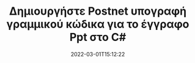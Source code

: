 ---
############################# Static ############################
layout: "auto-gen-signature"
date: 2022-03-01T15:12:22
draft: false
operation: Sign
signaturetype: Barcode
codetype: Postnet
fileformat: Ppt
productName: .NET
lang: el
productCode: net
otherformats: pdf doc docx docm dot dotm dotx odt ott rtf xls xlsx xlsm xlsb csv ods ots xltx xltm ppt pptx pps ppsx odp otp potx potm pptm ppsm png jpg bmp gif tiff svg webp wmf
breadcrumb: Put  Barcode signature on Ppt for C#

############################# Head ############################
head_title: "eSign Ppt έγγραφο με Postnet Barcode σε C#"
head_description: "Δημιουργήστε την υπογραφή γραμμικού κώδικα Postnet και τοποθετήστε την στο έγγραφο Ppt με το .NET χρησιμοποιώντας μερικές γραμμές κώδικα. Χρησιμοποιήστε το GroupDocs Document Signature API για την υπογραφή διαφόρων μορφών αρχείων."

############################# Header ############################
title: "Δημιουργήστε Postnet υπογραφή γραμμικού κώδικα για το έγγραφο Ppt στο C#"
description: "Ηλεκτρονικά υπογράψτε τα επαγγελματικά σας έγγραφα Ppt με Postnet Barcode. Δημιουργήστε υπογραφή Barcode γρήγορα και εύκολα με μερικές γραμμές κώδικα για να ρυθμίσετε τις επιλογές υπογραφής."
bg_image: "https://cms.admin.containerize.com/templates/aspose/App_Themes/V3/images/bg/header1.png"
bg_overlay: false
button:
    enable: true

############################# SubMenu ############################
submenu:
    enable: true

    left:
        img_alt: "GroupDocs.Signature for .NET"
        image: "https://cms.admin.containerize.com/templates/groupdocs/images/product-logos/90x90-noborder/groupdocs-signature-net.png"
        product: "GroupDocs.Signature"
        platform: ".NET"



############################# About ############################
about:
    enable: true
    title: "Σχετικά με το API υπογραφών γραμμικού κώδικα GroupDocs.Signature for .NET."
    content: |
        Το [GroupDocs.Signature for .NET](https://products.groupdocs.com/signature/net/) είναι ένα γρήγορο και εύκολο API για τη διαχείριση της ηλεκτρονικής υπογραφής ψηφιακών εγγράφων με χρήση τύπων Barcode όπως UPCA, UPCE, EAN13, EAN14, Code39, Code39Extended, Code128, Codabar, Postnet, ISBN , ITF14 και πολλά άλλα. Οι πελάτες μπορούν να δημιουργήσουν εύκολα Barcodes που παρέχουν το απαιτούμενο κείμενο και να τους τοποθετήσουν σε PDF, έγγραφα Microsoft Office Words, βιβλία εργασίας του Microsoft Office Excel, παρουσιάσεις MS PowerPoint, αρχεία Adobe Photoshop και διάφορες μορφές εικόνας. Οι γραμμωτοί κώδικες που τοποθετούνται σε έγγραφα μπορούν να ενημερωθούν, να αναζητηθούν, να επαληθευτούν, να διαγραφούν ή να προεπισκόπησης. Επιπλέον, υποστηρίζεται η προσαρμογή barcodes.
    

############################# Steps ############################
steps:
    enable: true
    title_left: "Βήματα για την υπογραφή Ppt με Barcode στο C#"
    content_left: |
        Το [GroupDocs.Signature for .NET](https://products.groupdocs.com/signature/net/) παρέχει τη δυνατότητα υπογραφής εγγράφων Ppt με υπογραφές Barcode γρήγορα και εύκολα.
        
        * Δημιουργήστε ένα στιγμιότυπο κλάσης υπογραφής που παρέχει αρχείο Ppt που υποτίθεται ότι υπογράφεται ως διαδρομή ή ροή μνήμης
        * Δημιουργήστε την κλάση SignOptions και ορίστε όλα τα απαιτούμενα δεδομένα.
        * Επικαλέστε τη μέθοδο Signature.Sign() μεταβιβάζοντας την έξοδο Ppt αρχείο ή ροή μνήμης

    title_right: " Απαιτήσεις συστήματος"
    content_right: |
        Το GroupDocs.Signature for .NET υποστηρίζεται σε όλες τις μεγάλες πλατφόρμες και λειτουργικά συστήματα. Πριν εκτελέσετε τον παρακάτω κώδικα, βεβαιωθείτε ότι έχετε εγκαταστήσει τις ακόλουθες προϋποθέσεις στο σύστημά σας.

        * Λειτουργικά συστήματα: Microsoft Windows, Linux, MacOS
        * Περιβάλλοντα ανάπτυξης: Microsoft Visual Studio, Xamarin, MonoDevelop
        * Frameworks: .NET Framework, .NET Standard, .NET Core, Mono
        * Αποκτήστε το πιο πρόσφατο GroupDocs.Signature for .NET από το [Nuget](https://www.nuget.org/packages/groupdocs.signature)
         
    code: |
        ```csharp    
        
        // Set up input Ppt file
        string filePath = "input.ppt";
        // Set up output file
        string outputFilePath = "output.ppt";

        // Instantiate Signature for input file
        using (var signature = new GroupDocs.Signature.Signature(filePath))
        {
                // create barcode option with predefined barcode text
                var options = new BarcodeSignOptions("BC12345678")
                {
                    // setup Barcode encoding type
                    EncodeType = BarcodeTypes.Postnet,

                    // set signature position
                    Left = 50,
                    Top = 50,
                    Width = 200,
                    Height = 50                                        
                };
                
                // sign Ppt document
                SignResult result = signature.Sign(outputFilePath, options);
        }

        ```

############################# Demos ############################
demos:
    enable: true
    title: "Υπογραφή εγγράφων Ppt με Barcode Ζωντανή επίδειξη"
    content: |
       Υπογράψτε το αρχείο Ppt με διάφορες υπογραφές αυτήν τη στιγμή, μεταβαίνοντας στον ιστότοπο [GroupDocs.Signature App](https://products.groupdocs.app/signature/family). Δωρεάν online demo σας περιμένει.

        
############################# About Formats ############################
about_formats:
    enable: true
    format:
        # format loop
        - icon: "fas fa-barcode"
          title: "About Postnet Barcode"
          content: |
            Το POSTNET (Τεχνική Αριθμητικής Κωδικοποίησης Ταχυδρομικών Αριθμών) είναι μια συμβολολογία γραμμωτού κώδικα που χρησιμοποιείται από την Ταχυδρομική Υπηρεσία των Ηνωμένων Πολιτειών για να βοηθήσει στην κατεύθυνση της αλληλογραφίας.
          characterset: |
             Αριθμητικά ψηφία (0-9).
          textcapacity: |
             Έως 11 χαρακτήρες.
          image: |
             iVBORw0KGgoAAAANSUhEUgAAACcAAAAjCAYAAAAXMhMjAAAAAXNSR0IArs4c6QAAAARnQU1BAACxjwv8YQUAAAAJcEhZcwAADsMAAA7DAcdvqGQAAACeSURBVFhH7c7BCkMxEELR/P9Pp1LoRrCXpi4Cbw5kIRKZtS82x52a407Ncae+HrfWer8Pyr+i/3NcQv/nuIT+z3EJ/X/Ocf9mlxuhsXZ2uREaa2eXG6Gxdna5ERprZ5cbobF2drkRGmtnlxuhsXZ2uREaa2eXG6Gxdna5ERprZ5cbobF2drkRGmtnlxuhsXZ2ubnAHHdqjjt18XF7vwDevzbHqsQWPwAAAABJRU5ErkJggg==

          link: ""

############################# More Formats ############################
more_formats:
    enable: true
    title: "Άλλες υποστηριζόμενες υπογραφές Barcode για C#"
    content: |
        "Μπορείτε επίσης να υπογράψετε το Ppt με άλλους τύπους υπογραφής. Δείτε την παρακάτω λίστα."
    format: 
        
       
back_to_top:
    enable: true
---